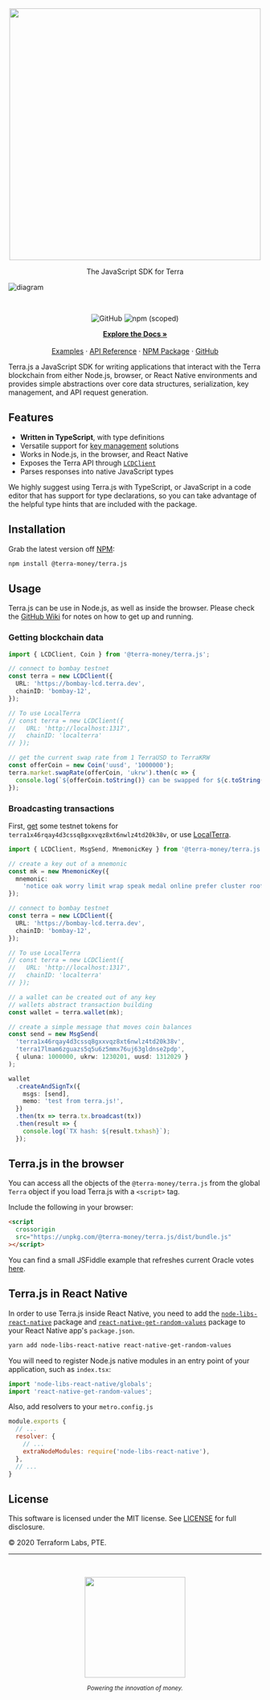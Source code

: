 <p>&nbsp;</p>
<p align="center">
<img src="https://raw.githubusercontent.com/terra-money/terra.js/master/img/terrajs.svg" width=500>
</p>

<p align="center">
The JavaScript SDK for Terra
</p>

![diagram](https://raw.githubusercontent.com/terra-money/terra.js/master/img/terrajs-diagram.png)

<br/>

<p align="center">
  <img alt="GitHub" src="https://img.shields.io/github/license/terra-money/terra.js">
  <img alt="npm (scoped)" src="https://img.shields.io/npm/v/@terra-money/terra.js">
</p>

<p align="center">
  <a href="https://github.com/terra-money/terra.js/wiki"><strong>Explore the Docs »</strong></a>
  <br />
  <br/>
  <a href="https://github.com/terra-money/terra.js/wiki">Examples</a>
  ·
  <a href="https://terra-money.github.io/terra.js/">API Reference</a>
  ·
  <a href="https://www.npmjs.com/package/@terra-money/terra.js">NPM Package</a>
  ·
  <a href="https://github.com/terra-money/terra.js">GitHub</a>
</p>

Terra.js a JavaScript SDK for writing applications that interact with the Terra blockchain from either Node.js, browser, or React Native environments and provides simple abstractions over core data structures, serialization, key management, and API request generation.

## Features

- **Written in TypeScript**, with type definitions
- Versatile support for [key management](https://github.com/terra-money/terra.js/wiki/Keys) solutions
- Works in Node.js, in the browser, and React Native
- Exposes the Terra API through [`LCDClient`](https://github.com/terra-money/terra.js/wiki/Querying)
- Parses responses into native JavaScript types

We highly suggest using Terra.js with TypeScript, or JavaScript in a code editor that has support for type declarations, so you can take advantage of the helpful type hints that are included with the package.

## Installation

Grab the latest version off [NPM](https://www.npmjs.com/package/@terra-money/terra.js):

```sh
npm install @terra-money/terra.js
```

## Usage

Terra.js can be use in Node.js, as well as inside the browser. Please check the [GitHub Wiki](https://github.com/terra-money/terra.js/wiki) for notes on how to get up and running.

### Getting blockchain data

```ts
import { LCDClient, Coin } from '@terra-money/terra.js';

// connect to bombay testnet
const terra = new LCDClient({
  URL: 'https://bombay-lcd.terra.dev',
  chainID: 'bombay-12',
});

// To use LocalTerra
// const terra = new LCDClient({
//   URL: 'http://localhost:1317',
//   chainID: 'localterra'
// });

// get the current swap rate from 1 TerraUSD to TerraKRW
const offerCoin = new Coin('uusd', '1000000');
terra.market.swapRate(offerCoin, 'ukrw').then(c => {
  console.log(`${offerCoin.toString()} can be swapped for ${c.toString()}`);
});
```

### Broadcasting transactions

First, [get](https://faucet.terra.money/) some testnet tokens for `terra1x46rqay4d3cssq8gxxvqz8xt6nwlz4td20k38v`, or use [LocalTerra](https://www.github.com/terra-money/LocalTerra).

```ts
import { LCDClient, MsgSend, MnemonicKey } from '@terra-money/terra.js';

// create a key out of a mnemonic
const mk = new MnemonicKey({
  mnemonic:
    'notice oak worry limit wrap speak medal online prefer cluster roof addict wrist behave treat actual wasp year salad speed social layer crew genius',
});

// connect to bombay testnet
const terra = new LCDClient({
  URL: 'https://bombay-lcd.terra.dev',
  chainID: 'bombay-12',
});

// To use LocalTerra
// const terra = new LCDClient({
//   URL: 'http://localhost:1317',
//   chainID: 'localterra'
// });

// a wallet can be created out of any key
// wallets abstract transaction building
const wallet = terra.wallet(mk);

// create a simple message that moves coin balances
const send = new MsgSend(
  'terra1x46rqay4d3cssq8gxxvqz8xt6nwlz4td20k38v',
  'terra17lmam6zguazs5q5u6z5mmx76uj63gldnse2pdp',
  { uluna: 1000000, ukrw: 1230201, uusd: 1312029 }
);

wallet
  .createAndSignTx({
    msgs: [send],
    memo: 'test from terra.js!',
  })
  .then(tx => terra.tx.broadcast(tx))
  .then(result => {
    console.log(`TX hash: ${result.txhash}`);
  });
```

## Terra.js in the browser

You can access all the objects of the `@terra-money/terra.js` from the global `Terra` object if you load Terra.js with a `<script>` tag.

Include the following in your browser:

```html
<script
  crossorigin
  src="https://unpkg.com/@terra-money/terra.js/dist/bundle.js"
></script>
```

You can find a small JSFiddle example that refreshes current Oracle votes [here](https://jsfiddle.net/tLm1b527/1/).

## Terra.js in React Native

In order to use Terra.js inside React Native, you need to add the [`node-libs-react-native`](https://github.com/parshap/node-libs-react-native) package and [`react-native-get-random-values`](https://github.com/LinusU/react-native-get-random-values) package to your React Native app's `package.json`.

```sh
yarn add node-libs-react-native react-native-get-random-values
```

You will need to register Node.js native modules in an entry point of your application, such as `index.tsx`:

```js
import 'node-libs-react-native/globals';
import 'react-native-get-random-values';
```

Also, add resolvers to your `metro.config.js`

```js
module.exports {
  // ...
  resolver: {
    // ...
    extraNodeModules: require('node-libs-react-native'),
  },
  // ...
}
```

## License

This software is licensed under the MIT license. See [LICENSE](./LICENSE) for full disclosure.

© 2020 Terraform Labs, PTE.

<hr/>

<p>&nbsp;</p>
<p align="center">
    <a href="https://terra.money/"><img src="https://assets.website-files.com/611153e7af981472d8da199c/61794f2b6b1c7a1cb9444489_symbol-terra-blue.svg" align="center" width=200/></a>
</p>
<div align="center">
  <sub><em>Powering the innovation of money.</em></sub>
</div>
